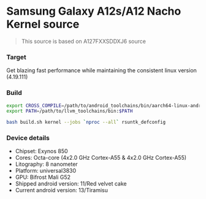 # Samsung Galaxy A12s/A12 Nacho Kernel source
> This source is based on A127FXXSDDXJ6 source

### Target
Get blazing fast performance while maintaining the consistent linux version (4.19.111)

### Build
```sh
export CROSS_COMPILE=/path/to/android_toolchains/bin/aarch64-linux-android-
export PATH=/path/to/llvm_toolchains/bin:$PATH

bash build.sh kernel --jobs `nproc --all` rsuntk_defconfig
```

### Device details
- Chipset: Exynos 850
- Cores: Octa-core (4x2.0 GHz Cortex-A55 & 4x2.0 GHz Cortex-A55)
- Litography: 8 nanometer
- Platform: universal3830
- GPU: Bifrost Mali G52
- Shipped android version: 11/Red velvet cake
- Current android version: 13/Tiramisu
